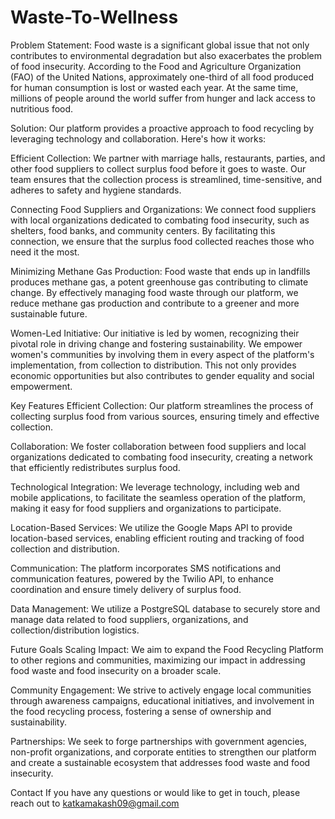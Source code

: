 # Waste-To-Wellness
Problem Statement:
Food waste is a significant global issue that not only contributes to environmental degradation but also exacerbates the problem of food insecurity. According to the Food and Agriculture Organization (FAO) of the United Nations, approximately one-third of all food produced for human consumption is lost or wasted each year. At the same time, millions of people around the world suffer from hunger and lack access to nutritious food.

Solution:
Our platform provides a proactive approach to food recycling by leveraging technology and collaboration. Here's how it works:

Efficient Collection: We partner with marriage halls, restaurants, parties, and other food suppliers to collect surplus food before it goes to waste. Our team ensures that the collection process is streamlined, time-sensitive, and adheres to safety and hygiene standards.

Connecting Food Suppliers and Organizations: We connect food suppliers with local organizations dedicated to combating food insecurity, such as shelters, food banks, and community centers. By facilitating this connection, we ensure that the surplus food collected reaches those who need it the most.

Minimizing Methane Gas Production: Food waste that ends up in landfills produces methane gas, a potent greenhouse gas contributing to climate change. By effectively managing food waste through our platform, we reduce methane gas production and contribute to a greener and more sustainable future.

Women-Led Initiative: Our initiative is led by women, recognizing their pivotal role in driving change and fostering sustainability. We empower women's communities by involving them in every aspect of the platform's implementation, from collection to distribution. This not only provides economic opportunities but also contributes to gender equality and social empowerment.

Key Features
Efficient Collection: Our platform streamlines the process of collecting surplus food from various sources, ensuring timely and effective collection.

Collaboration: We foster collaboration between food suppliers and local organizations dedicated to combating food insecurity, creating a network that efficiently redistributes surplus food.

Technological Integration: We leverage technology, including web and mobile applications, to facilitate the seamless operation of the platform, making it easy for food suppliers and organizations to participate.

Location-Based Services: We utilize the Google Maps API to provide location-based services, enabling efficient routing and tracking of food collection and distribution.

Communication: The platform incorporates SMS notifications and communication features, powered by the Twilio API, to enhance coordination and ensure timely delivery of surplus food.

Data Management: We utilize a PostgreSQL database to securely store and manage data related to food suppliers, organizations, and collection/distribution logistics.

Future Goals
Scaling Impact: We aim to expand the Food Recycling Platform to other regions and communities, maximizing our impact in addressing food waste and food insecurity on a broader scale.

Community Engagement: We strive to actively engage local communities through awareness campaigns, educational initiatives, and involvement in the food recycling process, fostering a sense of ownership and sustainability.

Partnerships: We seek to forge partnerships with government agencies, non-profit organizations, and corporate entities to strengthen our platform and create a sustainable ecosystem that addresses food waste and food insecurity.

Contact
If you have any questions or would like to get in touch, please reach out to katkamakash09@gmail.com
